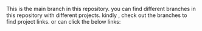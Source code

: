 This is the main branch in this repository. you can find different branches in this repository with different projects.
kindly , check out the branches to find project links. or can click the below links:

